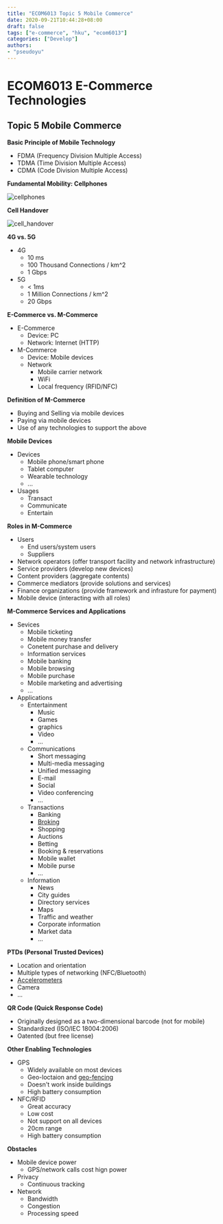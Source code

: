 ```yaml
---
title: "ECOM6013 Topic 5 Mobile Commerce"
date: 2020-09-21T10:44:28+08:00
draft: false
tags: ["e-commerce", "hku", "ecom6013"]
categories: ["Develop"]
authors:
- "pseudoyu"
---
```


# ECOM6013 E-Commerce Technologies

## Topic 5 Mobile Commerce

**Basic Principle of Mobile Technology**
* FDMA (Frequency Division Multiple Access)
* TDMA (Time Division Multiple Access)
* CDMA (Code Division Multiple Access)

**Fundamental Mobility: Cellphones**

![cellphones](https://pseudoyu.oss-cn-hangzhou.aliyuncs.com/images/cellphones.png)

**Cell Handover**

![cell_handover](https://pseudoyu.oss-cn-hangzhou.aliyuncs.com/images/cell_handover.png)

**4G vs. 5G**
* 4G
  * 10 ms
  * 100 Thousand Connections / km^2
  * 1 Gbps
* 5G
  * < 1ms
  * 1 Million Connections / km^2
  * 20 Gbps

**E-Commerce vs. M-Commerce**
* E-Commerce
  * Device: PC
  * Network: Internet (HTTP)
* M-Commerce
  * Device: Mobile devices
  * Network
    * Mobile carrier network
    * WiFi
    * Local frequency (RFID/NFC)

**Definition of M-Commerce**
* Buying and Selling via mobile devices
* Paying via mobile devices
* Use of any technologies to support the above

**Mobile Devices**
* Devices
  * Mobile phone/smart phone
  * Tablet computer
  * Wearable technology
  * ...
* Usages
  * Transact
  * Communicate
  * Entertain

**Roles in M-Commerce**
* Users
  * End users/system users
  * Suppliers
* Network operators (offer transport facility and network infrastructure)
* Service providers (develop new devices)
* Content providers (aggregate contents)
* Commerce mediators (provide solutions and services)
* Finance organizations (provide framework and infrasture for payment)
* Mobile device (interacting with all roles)

**M-Commerce Services and Applications**
* Sevices
  * Mobile ticketing
  * Mobile money transfer
  * Conetent purchase and delivery
  * Information services
  * Mobile banking
  * Mobile browsing
  * Mobile purchase
  * Mobile marketing and advertising
  * ...
* Applications
  * Entertainment
    * Music
    * Games
    * graphics
    * Video
    * ...
  * Communications
    * Short messaging
    * Multi-media messaging
    * Unified messaging
    * E-mail
    * Social
    * Video conferencing
    * ...
  * Transactions
    * Banking
    * [Broking](https://www.merriam-webster.com/dictionary/broking)
    * Shopping
    * Auctions
    * Betting
    * Booking & reservations
    * Mobile wallet
    * Mobile purse
    * ...
  * Information
    * News
    * City guides
    * Directory services
    * Maps
    * Traffic and weather
    * Corporate information
    * Market data
    * ...

**PTDs (Personal Trusted Devices)**
* Location and orientation
* Multiple types of networking (NFC/Bluetooth)
* [Accelerometers](https://www.merriam-webster.com/dictionary/accelerometers)
* Camera
* ...

**QR Code (Quick Response Code)**
* Originally designed as a two-dimensional barcode (not for mobile)
* Standardized (ISO/IEC 18004:2006)
* Oatented (but free license)

**Other Enabling Technologies**
* GPS
  * Widely available on most devices
  * Geo-loctaion and [geo-fencing](https://buildfire.com/what-is-geofencing/)
  * Doesn't work inside buildings
  * High battery consumption
* NFC/RFID
  * Great accuracy
  * Low cost
  * Not support on all devices
  * 20cm range
  * High battery consumption

**Obstacles**
* Mobile device power
  * GPS/network calls cost hign power
* Privacy
  * Continuous tracking
* Network
  * Bandwidth
  * Congestion
  * Processing speed

